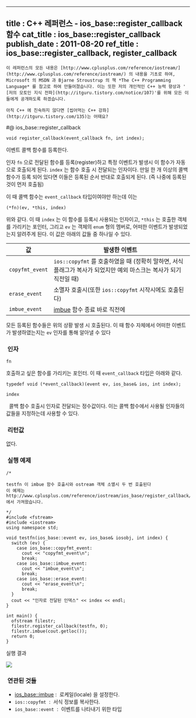 ----------------
title : C++ 레퍼런스 - ios_base::register_callback 함수
cat_title :  ios_base::register_callback
publish_date : 2011-08-20
ref_title : ios_base::register_callback, register_callback
--------------



```warning
이 레퍼런스의 모든 내용은 [http://www.cplusplus.com/reference/iostream/](http://www.cplusplus.com/reference/iostream/) 의 내용을 기초로 하여, Microsoft 의 MSDN 과 Bjarne Stroustrup 의 책 *The C++ Programming Language* 를 참고로 하여 만들어졌습니다. 이는 또한 저의 개인적인 C++ 능력 향상과 ' [저의 모토인 지식 전파](http://itguru.tistory.com/notice/107)'를 위해 모든 이들에게 공개하도록 하겠습니다.
```

```info-text
아직 C++ 에 친숙하지 않다면 [씹어먹는 C++ 강좌](http://itguru.tistory.com/135)는 어때요?
```

#@ ios_base::register_callback

```cpp-formatted
void register_callback(event_callback fn, int index);
```


이벤트 콜백 함수를 등록한다.

인자 `fn` 으로 전달된 함수를 등록(register)하고 특정 이벤트가 발생시 이 함수가 자동으로 호출되게 된다. `index` 는 함수 호출 시 전달되는 인자이다. 만일 한 개 이상의 콜백 함수가 등록 되어 있다면 이들은 등록된 순서 반대로 호출되게 된다. (즉 나중에 등록된 것이 먼저 호출됨)

이 때 콜백 함수는 `event_callback` 타입이여야만 하는데 이는

```cpp-formatted
(*fn)(ev, *this, index)
```


위와 같다. 이 때 `index` 는 이 함수를 등록시 사용되는 인자이고, `*this` 는 호출한 객체를 가리키는 포인터, 그리고 `ev` 는 객체의 `enum` 형의 멤버로, 어떠한 이벤트가 발생되었는지 알려주게 된다. 이 값은 아래의 값들 중 하나일 수 있다.

|값|발생한 이벤트|
|---|--------|
|`copyfmt_event`|`ios::copyfmt` 를 호출하였을 때 (정확히 말하면, 서식 플래그가 복사가 되었지만 예외 마스크는 복사가 되기 직전일 때)|
|`erase_event`|소멸자 호출시(또한 `ios::copyfmt` 시작시에도 호출된다)|
|`imbue_event`|[imbue](http://itguru.tistory.com/158) 함수 종료 바로 직전에|

모든 등록된 함수들은 위의 상황 발생 시 호출된다. 이 때 함수 자체에서 어떠한 이벤트가 발생하였는지는 `ev` 인자를 통해 알아낼 수 있다


###  인자

`fn`

호출하고 싶은 함수를 가리키는 포인터. 이 때 `event_callback` 타입은 아래와 같다.

```cpp-formatted
typedef void (*event_callback)(event ev, ios_base& ios, int index);
```


`index`

  콜백 함수 호출시 인자로 전달되는 정수값이다. 이는 콜백 함수에서 사용될 인자들의 값들을 지정하는데 사용할 수 있다.



###  리턴값




없다.



###  실행 예제




```cpp-formatted
/*

testfn 이 imbue 함수 호출시와 ostream 객체 소멸시 두 번 호출된다
이 예제는
http://www.cplusplus.com/reference/iostream/ios_base/register_callback/
에서 가져왔습니다.

*/
#include <fstream>
#include <iostream>
using namespace std;

void testfn(ios_base::event ev, ios_base& iosobj, int index) {
  switch (ev) {
    case ios_base::copyfmt_event:
      cout << "copyfmt_event\n";
      break;
    case ios_base::imbue_event:
      cout << "imbue_event\n";
      break;
    case ios_base::erase_event:
      cout << "erase_event\n";
      break;
  }
  cout << "인자로 전달된 인덱스" << index << endl;
}

int main() {
  ofstream filestr;
  filestr.register_callback(testfn, 0);
  filestr.imbue(cout.getloc());
  return 0;
}
```


실행 결과


![](http://img1.daumcdn.net/thumb/R1920x0/?fname=http%3A%2F%2Fcfile23.uf.tistory.com%2Fimage%2F150F314E4E4E7FA61FBD71)





###  연관된 것들

*  [ios_base::imbue](http://itguru.tistory.com/158) :  로케일(locale) 을 설정한다.
* `ios::copyfmt`  :  서식 정보를 복사한다.
* `ios_base::event`  :  이벤트를 나타내기 위한 타입